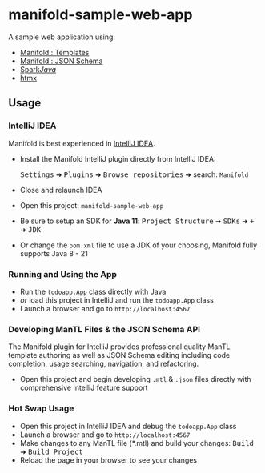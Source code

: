 # manifold-sample-web-app
A sample web application using:
* [Manifold : Templates](http://manifold.systems/manifold-templates.html)
* [Manifold : JSON Schema](http://manifold.systems/docs.html#json-and-json-schema)
* [Spark*Java*](http://sparkjava.com/)
* [htmx](https://htmx.org/)

## Usage

### IntelliJ IDEA
Manifold is best experienced in [IntelliJ IDEA](https://www.jetbrains.com/idea/download/).
* Install the Manifold IntelliJ plugin directly from IntelliJ IDEA:

  <kbd>Settings</kbd> ➜ <kbd>Plugins</kbd> ➜ <kbd>Browse repositories</kbd> ➜ search: `Manifold`

* Close and relaunch IDEA
* Open this project: `manifold-sample-web-app`
* Be sure to setup an SDK for <b>Java 11</b>:
  <kbd>Project Structure</kbd> ➜ <kbd>SDKs</kbd> ➜ <kbd>+</kbd> ➜ <kbd>JDK</kbd>
* Or change the `pom.xml` file to use a JDK of your choosing, Manifold fully supports Java 8 - 21

### Running and Using the App
* Run the `todoapp.App` class directly with Java
* _or_ load this project in IntelliJ and run the `todoapp.App` class
* Launch a browser and go to `http://localhost:4567`

### Developing ManTL Files & the JSON Schema API
The Manifold plugin for IntelliJ provides professional quality ManTL template authoring as well as JSON Schema editing
including code completion, usage searching, navigation, and refactoring.
* Open this project and begin developing `.mtl` & `.json` files directly with comprehensive IntelliJ feature support

### Hot Swap Usage
* Open this project in IntelliJ IDEA and debug the `todoapp.App` class
* Launch a browser and go to `http://localhost:4567` 
* Make changes to any ManTL file (*.mtl) and build your changes: <kbd>Build</kbd> ➜ <kbd>Build Project</kbd>
* Reload the page in your browser to see your changes 
